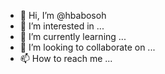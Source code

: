- 👋 Hi, I’m @hbabosoh
- 👀 I’m interested in ...
- 🌱 I’m currently learning ...
- 💞️ I’m looking to collaborate on ...
- 📫 How to reach me ...

<!---
hbabosoh/hbabosoh is a ✨ special ✨ repository because its `README.md` (this file) appears on your GitHub profile.
You can click the Preview link to take a look at your changes.
--->
